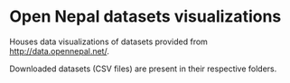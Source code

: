 # Open Nepal datasets visualizations

Houses data visualizations of datasets provided from http://data.opennepal.net/.

Downloaded datasets (CSV files) are present in their respective folders.
